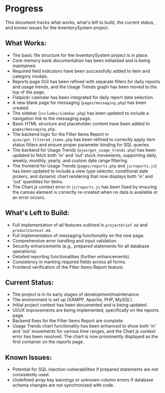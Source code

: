 # Progress

This document tracks what works, what's left to build, the current status, and known issues for the InventorySystem project.

## What Works:
- The basic file structure for the InventorySystem project is in place.
- Core memory bank documentation has been initialized and is being maintained.
- Required field indicators have been successfully added to item and category modals.
- Reports page GUI has been refined with separate filters for daily reports and usage trends, and the Usage Trends graph has been moved to the top of the page.
- Flatpickr calendar has been integrated for daily report date selection.
- A new blank page for messaging (`pages/messaging.php`) has been created.
- The sidebar (`includes/sidebar.php`) has been updated to include a navigation link to the messaging page.
- Basic HTML structure and placeholder content have been added to `pages/messaging.php`.
- The backend logic for the Filter Items Report in `ajax/get_filtered_items.php` has been refined to correctly apply item status filters and ensure proper parameter binding for SQL queries.
- The backend for Usage Trends (`ajax/get_usage_trends.php`) has been updated to fetch both 'in' and 'out' stock movements, supporting daily, weekly, monthly, yearly, and custom date range filtering.
- The frontend for Usage Trends (`pages/reports.php` and `js/reports.js`) has been updated to include a view type selector, conditional date pickers, and dynamic chart rendering that now displays both 'in' and 'out' quantities for items.
- The Chart.js context error in `js/reports.js` has been fixed by ensuring the canvas element is correctly re-created when no data is available or an error occurs.

## What's Left to Build:
- Full implementation of all features outlined in `projectbrief.md` and `productContext.md`.
- Full implementation of messaging functionality on the new page.
- Comprehensive error handling and input validation.
- Security enhancements (e.g., prepared statements for all database operations).
- Detailed reporting functionalities (further enhancements).
- Consistency in marking required fields across all forms.
- Frontend verification of the Filter Items Report feature.

## Current Status:
- The project is in its early stages of development/maintenance.
- The environment is set up (XAMPP, Apache, PHP, MySQL).
- Initial project context has been documented and is being updated.
- UI/UX improvements are being implemented, specifically on the reports page.
- Backend fixes for the Filter Items Report are complete.
- Usage Trends chart functionality has been enhanced to show both 'in' and 'out' movements for various time ranges, and the Chart.js context error has been resolved. The chart is now prominently displayed as the first container on the reports page.

## Known Issues:
- Potential for SQL injection vulnerabilities if prepared statements are not consistently used.
- Undefined array key warnings or unknown column errors if database schema changes are not synchronized with code.

